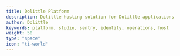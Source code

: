 ```yaml
---
title: Dolittle Platform
description: Dolittle hosting solution for Dolittle applications
author: Dolittle
keywords: platform, studio, sentry, identity, operations, host
weight: 50
type: "space"
icon: "ti-world"
---
```

